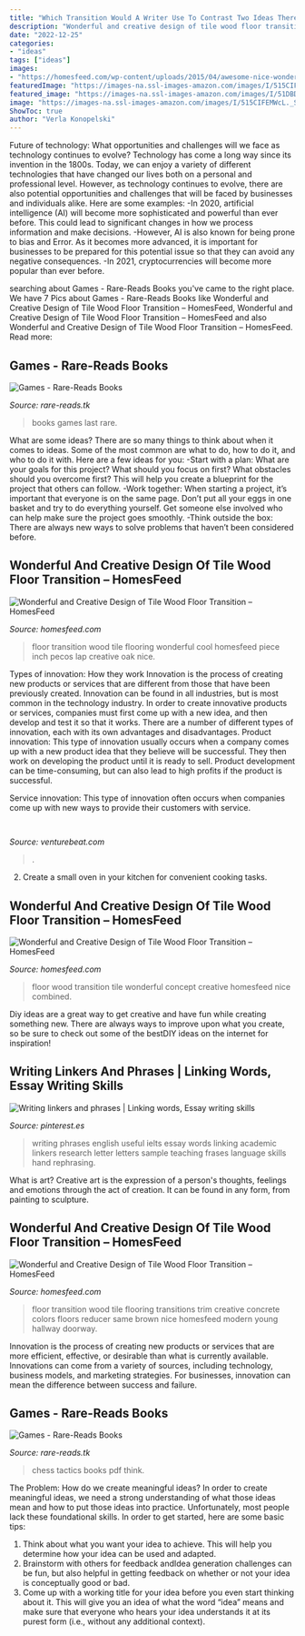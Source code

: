 ```yaml
---
title: "Which Transition Would A Writer Use To Contrast Two Ideas Therefore - Floor Wood Transition Tile Wonderful Concept Creative Homesfeed Nice Combined"
description: "Wonderful and creative design of tile wood floor transition – homesfeed"
date: "2022-12-25"
categories:
- "ideas"
tags: ["ideas"]
images:
- "https://homesfeed.com/wp-content/uploads/2015/04/awesome-nice-wonderful-cool-amazing-creative-nice-wonderful-fantastic-tile-wood-floor-transition-with-classic-wooden-design-concept.jpg"
featuredImage: "https://images-na.ssl-images-amazon.com/images/I/515CIFEMWcL._SX339_BO1,204,203,200_.jpg"
featured_image: "https://images-na.ssl-images-amazon.com/images/I/51DBDKYEVJL._SX381_BO1,204,203,200_.jpg"
image: "https://images-na.ssl-images-amazon.com/images/I/515CIFEMWcL._SX339_BO1,204,203,200_.jpg"
ShowToc: true
author: "Verla Konopelski"
---
```



Future of technology: What opportunities and challenges will we face as technology continues to evolve?
Technology has come a long way since its invention in the 1800s. Today, we can enjoy a variety of different technologies that have changed our lives both on a personal and professional level. However, as technology continues to evolve, there are also potential opportunities and challenges that will be faced by businesses and individuals alike. Here are some examples: 
-In 2020, artificial intelligence (AI) will become more sophisticated and powerful than ever before. This could lead to significant changes in how we process information and make decisions. 
-However, AI is also known for being prone to bias and Error. As it becomes more advanced, it is important for businesses to be prepared for this potential issue so that they can avoid any negative consequences. 
-In 2021, cryptocurrencies will become more popular than ever before.

	

		
searching about Games - Rare-Reads Books you've came to the right place. We have 7 Pics about Games - Rare-Reads Books like Wonderful and Creative Design of Tile Wood Floor Transition – HomesFeed, Wonderful and Creative Design of Tile Wood Floor Transition – HomesFeed and also Wonderful and Creative Design of Tile Wood Floor Transition – HomesFeed. Read more:
		
    
## Games - Rare-Reads Books

<img loading=lazy src="https://images-na.ssl-images-amazon.com/images/I/51DBDKYEVJL._SX381_BO1,204,203,200_.jpg" onerror="this.onerror=null;this.src='https://tse1.mm.bing.net/th?id=OIP.jhaTXL5jNiO8cU4DRGRrAwAAAA&amp;pid=15.1';" alt="Games - Rare-Reads Books">

_Source: rare-reads.tk_

>books games last rare. 

	

What are some ideas?
There are so many things to think about when it comes to ideas. Some of the most common are what to do, how to do it, and who to do it with. Here are a few ideas for you: 
-Start with a plan: What are your goals for this project? What should you focus on first? What obstacles should you overcome first? This will help you create a blueprint for the project that others can follow. 
-Work together: When starting a project, it’s important that everyone is on the same page. Don’t put all your eggs in one basket and try to do everything yourself. Get someone else involved who can help make sure the project goes smoothly. 
-Think outside the box: There are always new ways to solve problems that haven’t been considered before.

    
## Wonderful And Creative Design Of Tile Wood Floor Transition – HomesFeed

<img loading=lazy src="https://homesfeed.com/wp-content/uploads/2015/04/wonderful-cool-amazing-nice-adorable-cute-tile-wood-floor-transition-with-wooden-concept-design-and-has-nice-best-quality-wood.jpg" onerror="this.onerror=null;this.src='https://tse2.mm.bing.net/th?id=OIP.cj106fUrjzOfFxZp3haLlAHaFj&amp;pid=15.1';" alt="Wonderful and Creative Design of Tile Wood Floor Transition – HomesFeed">

_Source: homesfeed.com_

>floor transition wood tile flooring wonderful cool homesfeed piece inch pecos lap creative oak nice. 

	

Types of innovation: How they work
Innovation is the process of creating new products or services that are different from those that have been previously created. Innovation can be found in all industries, but is most common in the technology industry. In order to create innovative products or services, companies must first come up with a new idea, and then develop and test it so that it works. There are a number of different types of innovation, each with its own advantages and disadvantages. 
Product innovation: This type of innovation usually occurs when a company comes up with a new product idea that they believe will be successful. They then work on developing the product until it is ready to sell. Product development can be time-consuming, but can also lead to high profits if the product is successful. 

Service innovation: This type of innovation often occurs when companies come up with new ways to provide their customers with service.

    
## 

<img loading=lazy src="https://venturebeat.com/wp-content/uploads/2019/11/aero.jpg" onerror="this.onerror=null;this.src='https://tse4.mm.bing.net/th?id=OIP.Dbo7osW-TqFfMfUHN4nbCAHaEK&amp;pid=15.1';" alt="">

_Source: venturebeat.com_

>. 

	

2. Create a small oven in your kitchen for convenient cooking tasks.

    
## Wonderful And Creative Design Of Tile Wood Floor Transition – HomesFeed

<img loading=lazy src="https://homesfeed.com/wp-content/uploads/2015/04/awesome-nice-wonderful-cool-amazing-creative-nice-wonderful-fantastic-tile-wood-floor-transition-with-classic-wooden-design-concept.jpg" onerror="this.onerror=null;this.src='https://tse2.mm.bing.net/th?id=OIP.XARgPbZtEtI_agy1Yw5qNwHaFj&amp;pid=15.1';" alt="Wonderful and Creative Design of Tile Wood Floor Transition – HomesFeed">

_Source: homesfeed.com_

>floor wood transition tile wonderful concept creative homesfeed nice combined. 

	

Diy ideas are a great way to get creative and have fun while creating something new. There are always ways to improve upon what you create, so be sure to check out some of the bestDIY ideas on the internet for inspiration!

    
## Writing Linkers And Phrases | Linking Words, Essay Writing Skills

<img loading=lazy src="https://i.pinimg.com/originals/90/c7/03/90c7038b40524eb2160258093b56a796.png" onerror="this.onerror=null;this.src='https://tse2.mm.bing.net/th?id=OIP.DsFoGgRzcTJ1S32OsaPv-AHaJQ&amp;pid=15.1';" alt="Writing linkers and phrases | Linking words, Essay writing skills">

_Source: pinterest.es_

>writing phrases english useful ielts essay words linking academic linkers research letter letters sample teaching frases language skills hand rephrasing. 

	

What is art?
Creative art is the expression of a person's thoughts, feelings and emotions through the act of creation. It can be found in any form, from painting to sculpture.

    
## Wonderful And Creative Design Of Tile Wood Floor Transition – HomesFeed

<img loading=lazy src="https://homesfeed.com/wp-content/uploads/2015/04/modern-nice-adorable-creative-nice-tile-wood-floor-transition-with-young-brown-concept-design-with-concrete-black-flooring.jpg" onerror="this.onerror=null;this.src='https://tse4.mm.bing.net/th?id=OIP.LOyaIrcCmSdY2vy8SEPQgAHaE-&amp;pid=15.1';" alt="Wonderful and Creative Design of Tile Wood Floor Transition – HomesFeed">

_Source: homesfeed.com_

>floor transition wood tile flooring transitions trim creative concrete colors floors reducer same brown nice homesfeed modern young hallway doorway. 

	

Innovation is the process of creating new products or services that are more efficient, effective, or desirable than what is currently available. Innovations can come from a variety of sources, including technology, business models, and marketing strategies. For businesses, innovation can mean the difference between success and failure.

    
## Games - Rare-Reads Books

<img loading=lazy src="https://images-na.ssl-images-amazon.com/images/I/515CIFEMWcL._SX339_BO1,204,203,200_.jpg" onerror="this.onerror=null;this.src='https://tse3.mm.bing.net/th?id=OIP.nSPoFmd71zBi_6et8hpUlQAAAA&amp;pid=15.1';" alt="Games - Rare-Reads Books">

_Source: rare-reads.tk_

>chess tactics books pdf think. 

	

The Problem: How do we create meaningful ideas?
In order to create meaningful ideas, we need a strong understanding of what those ideas mean and how to put those ideas into practice. Unfortunately, most people lack these foundational skills. In order to get started, here are some basic tips: 
1. Think about what you want your idea to achieve. This will help you determine how your idea can be used and adapted. 
2. Brainstorm with others for feedback andIdea generation challenges can be fun, but also helpful in getting feedback on whether or not your idea is conceptually good or bad. 
3. Come up with a working title for your idea before you even start thinking about it. This will give you an idea of what the word “idea” means and make sure that everyone who hears your idea understands it at its purest form (i.e., without any additional context).

